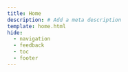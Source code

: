 ```yaml
---
title: Home
description: # Add a meta description
template: home.html
hide:
  - navigation
  - feedback
  - toc
  - footer
---
```

